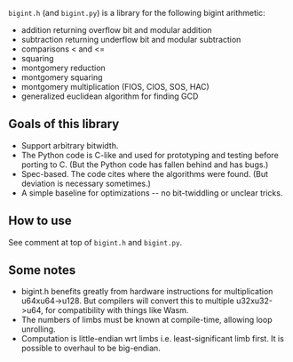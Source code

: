`bigint.h` (and `bigint.py`) is a library for the following bigint arithmetic:
 - addition returning overflow bit and modular addition
 - subtraction returning underflow bit and modular subtraction
 - comparisons < and <=
 - squaring
 - montgomery reduction
 - montgomery squaring
 - montgomery multiplication (FIOS, CIOS, SOS, HAC)
 - generalized euclidean algorithm for finding GCD

## Goals of this library
 - Support arbitrary bitwidth.
 - The Python code is C-like and used for prototyping and testing before porting to C. (But the Python code has fallen behind and has bugs.)
 - Spec-based. The code cites where the algorithms were found. (But deviation is necessary sometimes.)
 - A simple baseline for optimizations -- no bit-twiddling or unclear tricks.

## How to use
See comment at top of `bigint.h` and `bigint.py`.

## Some notes
 - bigint.h benefits greatly from hardware instructions for multiplication u64xu64->u128. But compilers will convert this to multiple u32xu32->u64, for compatibility with things like Wasm.
 - The numbers of limbs must be known at compile-time, allowing loop unrolling.
 - Computation is little-endian wrt limbs i.e. least-significant limb first. It is possible to overhaul to be big-endian.

